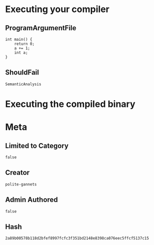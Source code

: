 # Executing your compiler

## ProgramArgumentFile

```
int main() {
    return 0;
    a += 1;
    int a;
}
```

## ShouldFail

```
SemanticAnalysis
```

# Executing the compiled binary

# Meta

## Limited to Category

```
false
```

## Creator

```
polite-gannets
```

## Admin Authored

```
false
```

## Hash

```
2a89b00578b118d2bfef8997fcfc3f351bd2148e8398ca076eec5ffcf5137c15
```
